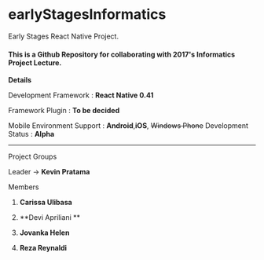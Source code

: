 # earlyStagesInformatics
Early Stages React Native Project.
#### This is a Github Repository for collaborating with 2017's Informatics Project Lecture.

**Details**

Development Framework : **React Native 0.41**

Framework Plugin : **To be decided**

Mobile Environment Support : **Android**,**iOS**, ~~Windows Phone~~
Development Status : **Alpha**

---
Project Groups

Leader -> **Kevin Pratama**

Members

1. **Carissa Ulibasa**

2. **Devi Apriliani **

3. **Jovanka Helen**

4. **Reza Reynaldi**
